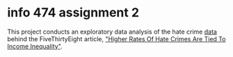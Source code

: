 # info 474 assignment 2
This project conducts an exploratory data analysis of the hate crime [data](https://github.com/fivethirtyeight/data/tree/master/hate-crimes) behind the FiveThirtyEight article, ["Higher Rates Of Hate Crimes Are Tied To Income Inequality"](https://fivethirtyeight.com/features/higher-rates-of-hate-crimes-are-tied-to-income-inequality/).
